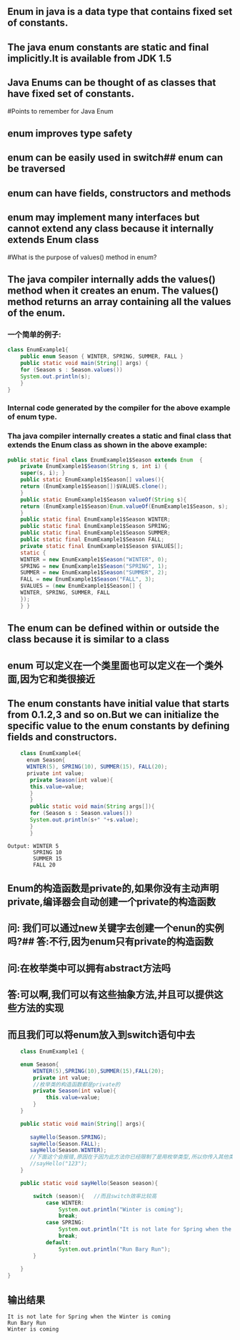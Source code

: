 ## Enum in java is a data type that contains fixed set of constants.
## The java enum constants are static and final implicitly.It is available from JDK 1.5
## Java Enums can be thought of as classes that have fixed set of constants.
#Points to remember for Java Enum
## enum improves type safety
## enum can be easily used in switch## enum can be traversed
## enum can have fields, constructors and methods
## enum may implement many interfaces but cannot extend any class because it internally extends Enum class
#What is the purpose of values() method in enum?
## The java compiler internally adds the values() method when it creates an enum. The values() method returns an array containing all the values of the enum.
### 一个简单的例子: 
```java
class EnumExample1{  
    public enum Season { WINTER, SPRING, SUMMER, FALL }   
    public static void main(String[] args) { 
    for (Season s : Season.values()) 
    System.out.println(s);    
    }
}
```
### Internal code generated by the compiler for the above example of enum type.
### Tha java compiler internally creates a static and final class that extends the Enum class as shown in the above example: 
```java
public static final class EnumExample1$Season extends Enum  {  
    private EnumExample1$Season(String s, int i) { 
    super(s, i); }
    public static EnumExample1$Season[] values(){ 
    return (EnumExample1$Season[])$VALUES.clone();
    }
    public static EnumExample1$Season valueOf(String s){ 
    return (EnumExample1$Season)Enum.valueOf(EnumExample1$Season, s);
    } 
    public static final EnumExample1$Season WINTER; 
    public static final EnumExample1$Season SPRING; 
    public static final EnumExample1$Season SUMMER;
    public static final EnumExample1$Season FALL;
    private static final EnumExample1$Season $VALUES[];
    static { 
    WINTER = new EnumExample1$Season("WINTER", 0);
    SPRING = new EnumExample1$Season("SPRING", 1);
    SUMMER = new EnumExample1$Season("SUMMER", 2);
    FALL = new EnumExample1$Season("FALL", 3);
    $VALUES = (new EnumExample1$Season[] {
    WINTER, SPRING, SUMMER, FALL 
    });
    } }
```
## The enum can be defined within or outside the class because it is similar to a class
## enum 可以定义在一个类里面也可以定义在一个类外面,因为它和类很接近
## The enum constants have initial value that starts from 0.1.2,3 and so on.But we can initialize the specific value to the enum constants by defining fields and constructors.
```java
    class EnumExample4{
      enum Season{ 
      WINTER(5), SPRING(10), SUMMER(15), FALL(20); 
      private int value;
       private Season(int value){
       this.value=value;
       }
       } 
       public static void main(String args[]){ 
       for (Season s : Season.values())
       System.out.println(s+" "+s.value);
       }
       } 
```
``` 
Output: WINTER 5
        SPRING 10
        SUMMER 15
        FALL 20
```        
## Enum的构造函数是private的,如果你没有主动声明private,编译器会自动创建一个private的构造函数
## 问: 我们可以通过new关键字去创建一个enun的实例吗?## 答:不行,因为enum只有private的构造函数
## 问:在枚举类中可以拥有abstract方法吗
## 答:可以啊,我们可以有这些抽象方法,并且可以提供这些方法的实现
## 而且我们可以将enum放入到switch语句中去
```java
	class EnumExample1 {

    enum Season{
        WINTER(5),SPRING(10),SUMMER(15),FALL(20);
        private int value;
        //枚举类的构造函数都是private的
        private Season(int value){
            this.value=value;
        }
    }

    public static void main(String[] args){
   
       sayHello(Season.SPRING);  
       sayHello(Season.FALL);  
       sayHello(Season.WINTER);
       //下面这个会报错,原因在于因为此方法你已经限制了是用枚举类型,所以你传入其他类型就会报错.必须是枚举类型中的一种,所以这就说枚举类型一般都是有安全校验的
       //sayHello("123");
    }

    public static void sayHello(Season season){

        switch (season){   //而且switch效率比较高
            case WINTER:
                System.out.println("Winter is coming");
                break;
            case SPRING:
                System.out.println("It is not late for Spring when the Winter is coming");
                break;
            default:
                System.out.println("Run Bary Run");
        }
       
    }
}
```
## 输出结果
```
It is not late for Spring when the Winter is coming
Run Bary Run
Winter is coming
```
